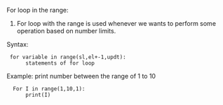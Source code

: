 For loop in the range: 
1. For loop with the range is used whenever we wants to perform some operation based on number limits. 

Syntax: 

     for variable in range(sl,el+-1,updt): 
          statements of for loop 

Example: 
print number between the range of 1 to 10
        
      For I in range(1,10,1): 
          print(I) 
